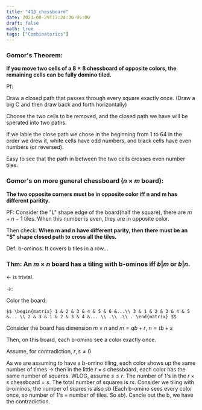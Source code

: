 ```yaml
---
title: "413_chessboard"
date: 2023-08-29T17:24:30-05:00
draft: false
math: true
tags: ["Combinatorics"]
---
```


### Gomor's Theorem:

**If you move two cells of a $8 \times 8$ chessboard of opposite colors, the remaining cells can be fully domino tiled.** 

Pf: 

Draw a closed path that passes through every square exactly once. (Draw a big C and then draw back and forth horizontally)

Choose the two cells to be removed, and the closed path we have will be sperated into two paths. 

If we lable the close path we chose in the beginning from 1 to 64 in the order we drew it, white cells have odd numbers, and black cells have even numbers (or reversed).

Easy to see that the path in between the two cells crosses even number tiles. 



### Gomor's on more general chessboard ($n \times m$ board):

**The two opposite corners must be in opposite color iff n and m has different paritity.** 

PF: Consider the "L" shape edge of the board(half the square), there are $m + n - 1$ tiles. When this number is even, they are in opposite color. 

Then check: **When m and n have different parity, then there must be an "S" shape closed path to cross all the tiles.** 



Def: b-ominos. It covers b tiles in a row...



### Thm: An $m \times n$ board has a tiling with b-ominos iff $b|m$ or $b|n$. 

$\leftarrow$ is trivial. 

$\rightarrow$: 

Color the board: 

`$$
\begin{matrix}
1 & 2 & 3 & 4 & 5 & 6 &...\\
3 & 1 & 2 & 3 & 4 & 5 &... \\
2 & 3 & 1 & 2 & 3 & 4 &... \\
.\\
.\\
.
\end{matrix}
$$`

Consider the board has dimension $m \times n$ and $m = qb + r$, $n = tb + s$

Then, on this board, each b-omino see a color exactly once. 

Assume, for contradiction, $r, s \neq 0$

As we are assuming to have a b-omino tiling, each color shows up the same number of times $\rightarrow$ then in the little $r \times s$ chessboard, each color has the same number of squares.
WLOG, assume $s \leq r$. The number of 1's in the $r \times s$ chessboard = $s$.
The total number of squares is $rs$. Consider we tiling with b-ominos, the number of sqares is also $sb$ (Each b-omino sees every color once, so number of 1's = number of tiles. So $sb$). Cancle out the b, we have the contradiction.

